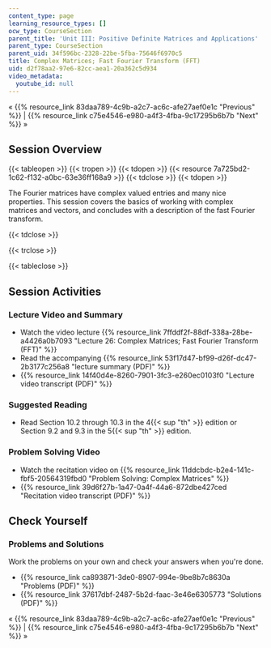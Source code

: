 ```yaml
---
content_type: page
learning_resource_types: []
ocw_type: CourseSection
parent_title: 'Unit III: Positive Definite Matrices and Applications'
parent_type: CourseSection
parent_uid: 34f596bc-2328-22be-5fba-75646f6970c5
title: Complex Matrices; Fast Fourier Transform (FFT)
uid: d2f78aa2-97e6-82cc-aea1-20a362c5d934
video_metadata:
  youtube_id: null
---
```


« {{% resource_link 83daa789-4c9b-a2c7-ac6c-afe27aef0e1c "Previous" %}} | {{% resource_link c75e4546-e980-a4f3-4fba-9c17295b6b7b "Next" %}} »

Session Overview
----------------

{{< tableopen >}}
{{< tropen >}}
{{< tdopen >}}
{{< resource 7a725bd2-1c62-f132-a0bc-63e36ff168a9 >}}
{{< tdclose >}}
{{< tdopen >}}


The Fourier matrices have complex valued entries and many nice properties. This session covers the basics of working with complex matrices and vectors, and concludes with a description of the fast Fourier transform.


{{< tdclose >}}

{{< trclose >}}

{{< tableclose >}}

Session Activities
------------------

### Lecture Video and Summary

*   Watch the video lecture {{% resource_link 7ffddf2f-88df-338a-28be-a4426a0b7093 "Lecture 26: Complex Matrices; Fast Fourier Transform (FFT)" %}}
*   Read the accompanying {{% resource_link 53f17d47-bf99-d26f-dc47-2b3177c256a8 "lecture summary (PDF)" %}}
*   {{% resource_link 14f40d4e-8260-7901-3fc3-e260ec0103f0 "Lecture video transcript (PDF)" %}}

### Suggested Reading

*   Read Section 10.2 through 10.3 in the 4{{< sup "th" >}} edition or Section 9.2 and 9.3 in the 5{{< sup "th" >}} edition.

### Problem Solving Video

*   Watch the recitation video on {{% resource_link 11ddcbdc-b2e4-141c-fbf5-20564319fbd0 "Problem Solving: Complex Matrices" %}}
*   {{% resource_link 39d6f27b-1a47-0a4f-44a6-872dbe427ced "Recitation video transcript (PDF)" %}}

Check Yourself
--------------

### Problems and Solutions

Work the problems on your own and check your answers when you're done.

*   {{% resource_link ca893871-3de0-8907-994e-9be8b7c8630a "Problems (PDF)" %}}
*   {{% resource_link 37617dbf-2487-5b2d-faac-3e46e6305773 "Solutions (PDF)" %}}

« {{% resource_link 83daa789-4c9b-a2c7-ac6c-afe27aef0e1c "Previous" %}} | {{% resource_link c75e4546-e980-a4f3-4fba-9c17295b6b7b "Next" %}} »